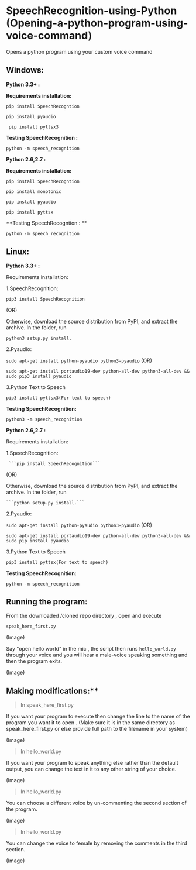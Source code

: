 # SpeechRecognition-using-Python (Opening-a-python-program-using-voice-command)
Opens a python program using your custom voice command

## Windows:

  **Python 3.3+ :** 

  **Requirements installation:**

  ```pip install SpeechRecogntion```
  
 ```pip install pyaudio```
  
 ``` pip install pyttsx3```

**Testing SpeechRecognition :**
  
  ```python -m speech_recognition```
  
  **Python 2.6,2.7 :**
 
  **Requirements installation:**

```pip install SpeechRecogntion```
     

```pip install monotonic```
  

```pip install pyaudio```

     	
```pip install pyttsx```


**Testing SpeechRecogntion : **
  
  ```python -m speech_recognition```
  
## Linux:

 **Python 3.3+ :**
 
 Requirements installation:

 1.SpeechRecognition:
 
 
 ```pip3 install SpeechRecognition```
		
  (OR)

Otherwise, download the source distribution from PyPI, and extract the archive.
In the folder, run 
 
 
 ```python3 setup.py install.```

2.Pyaudio:
	
 ```sudo apt-get install python-pyaudio python3-pyaudio```
	(OR)

```sudo apt-get install portaudio19-dev python-all-dev python3-all-dev && sudo pip3 install pyaudio```

3.Python Text to Speech
	
 ```pip3 install pyttsx3(For text to speech)```

**Testing SpeechRecognition:**

```python3 -m speech_recognition```
 
 
 
 **Python 2.6,2.7 :**
 
 Requirements installation:

 1.SpeechRecognition:
 
	 ```pip install SpeechRecognition```
		
  (OR)

Otherwise, download the source distribution from PyPI, and extract the archive.
In the folder, run 
 
	```python setup.py install.```

2.Pyaudio:
	
 ```sudo apt-get install python-pyaudio python3-pyaudio```
	(OR)

```sudo apt-get install portaudio19-dev python-all-dev python3-all-dev && sudo pip install pyaudio```

3.Python Text to Speech
	
 ```pip3 install pyttsx(For text to speech)```

**Testing SpeechRecognition:**

```python -m speech_recognition```
 
 
 ## Running the program:
   
   From the downloaded /cloned repo directory , open and execute      
   
```speak_here_first.py```
   
   (Image)

   Say "open hello world" in the mic , the script then runs ```hello_world.py```  through your voice and you will hear a male-voice speaking something and then the program exits.
   
   (Image)
   
## Making modifications:**

   > In speak_here_first.py
   
   If you want your program to execute then change the line to the name of the program  you want it to open . (Make sure it is in the same directory as speak_here_first.py or else provide  full path to the filename in your system)
   
   (Image)

   > In hello_world.py
   
   If you want your program to speak anything else rather than the default output,
   you can change the text in it to any other string of your choice.
   
   (Image)
   
   >In hello_world.py
   
   You can choose a different voice by un-commenting the second
   section of the program.
   
   (Image)
   
   >In hello_world.py
   
   You can change the voice to female by removing the comments in the 
   third section.
   
   (Image)


